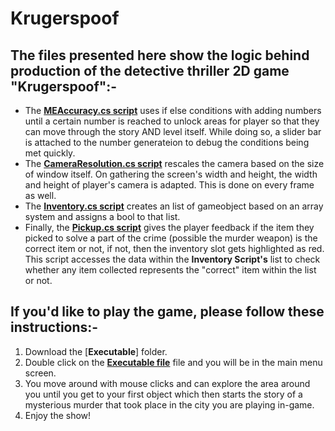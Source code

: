 # Krugerspoof
## The files presented here show the logic behind production of the detective thriller 2D game "Krugerspoof":-

* The [**MEAccuracy.cs script**](ComfyStudiosGameLab/Assets/Scripts/MEAcurracy.cs) uses if else conditions with adding numbers until a certain number is reached to unlock areas for player so that they can move through the story AND level itself. While doing so, a slider bar is attached to the number generateion to debug the conditions being met quickly.
* The [**CameraResolution.cs script**](ComfyStudiosGameLab/Assets/Scripts/CameraResolution.cs) rescales the camera based on the size of window itself. On gathering the screen's width and height, the width and height of player's camera is adapted. This is done on every frame as well. 
* The [**Inventory.cs script**](ComfyStudiosGameLab/Assets/Scripts/Inventory.cs) creates an list of gameobject based on an array system and assigns a bool to that list.
* Finally, the [**Pickup.cs script**](ComfyStudiosGameLab/Assets/Scripts/Pickup.cs) gives the player feedback if the item they picked to solve a part of the crime (possible the murder weapon) is the correct item or not, if not, then the inventory slot gets highlighted as red. This script accesses the data within the  **Inventory Script's** list to check whether any item collected represents the "correct" item within the list or not.

## If you'd like to play the game, please follow these instructions:-
1. Download the [**Executable**] folder.
2. Double click on the [**Executable file**](Executable_File/ComfyStudiosGameLab.exe) file and you will be in the main menu screen.
3. You move around with mouse clicks and can explore the area around you until you get to your first object which then starts the story of a mysterious murder that took place in the city you are playing in-game.
4. Enjoy the show!
